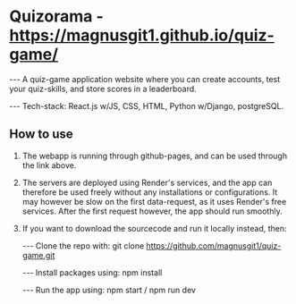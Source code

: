 
# Quizorama - https://magnusgit1.github.io/quiz-game/

--- A quiz-game application website where you can create accounts, test your quiz-skills, and store scores in a leaderboard. 

--- Tech-stack: React.js w/JS, CSS, HTML, Python w/Django, postgreSQL. 

## How to use

1. The webapp is running through github-pages, and can be used through the link above.
2. The servers are deployed using Render's services, and the app can therefore be used freely without any installations or configurations. It may however be slow on the first data-request,
   as it uses Render's free services. After the first request however, the app should run smoothly.
4. If you want to download the sourcecode and run it locally instead, then:
   
   --- Clone the repo with: git clone https://github.com/magnusgit1/quiz-game.git
   
   --- Install packages using: npm install
   
   --- Run the app using: npm start / npm run dev


